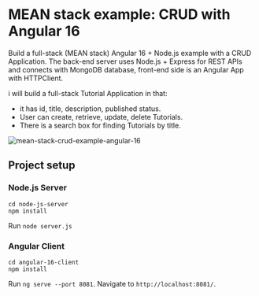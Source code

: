 # MEAN stack example: CRUD with Angular 16

Build a full-stack (MEAN stack) Angular 16 + Node.js example with a CRUD Application. The back-end server uses Node.js + Express for REST APIs and connects with MongoDB database, front-end side is an Angular App with HTTPClient.

i will build a full-stack Tutorial Application in that:
- it has id, title, description, published status.
- User can create, retrieve, update, delete Tutorials.
- There is a search box for finding Tutorials by title.

![mean-stack-crud-example-angular-16](mean-stack-crud-example-angular-16.png)


## Project setup

### Node.js Server
```
cd node-js-server
npm install
```
Run `node server.js`

### Angular Client
```
cd angular-16-client
npm install
```
Run `ng serve --port 8081`. Navigate to `http://localhost:8081/`.